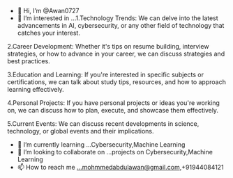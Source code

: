 - 👋 Hi, I’m @Awan0727
- 👀 I’m interested in ...1.Technology Trends: We can delve into the latest advancements in AI, cybersecurity, or any other field of technology that catches your interest.

2.Career Development: Whether it's tips on resume building, interview strategies, or how to advance in your career, we can discuss strategies and best practices.

3.Education and Learning: If you're interested in specific subjects or certifications, we can talk about study tips, resources, and how to approach learning effectively.

4.Personal Projects: If you have personal projects or ideas you're working on, we can discuss how to plan, execute, and showcase them effectively.

5.Current Events: We can discuss recent developments in science, technology, or global events and their implications.
- 🌱 I’m currently learning ...Cybersecurity,Machine Learning
- 💞️ I’m looking to collaborate on ...projects on Cybersecurity,Machine Learning
- 📫 How to reach me ...mohmmedabdulawan@gmail.com,+91944084121
<!---
Awan0727/Awan0727 is a ✨ special ✨ repository because its `README.md` (this file) appears on your GitHub profile.
You can click the Preview link to take a look at your changes.
--->
